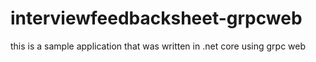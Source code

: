 # interviewfeedbacksheet-grpcweb
this is a sample application that was written in .net core using grpc web

